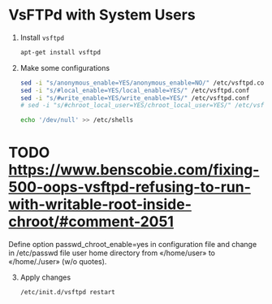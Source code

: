 VsFTPd with System Users
========================


1. Install `vsftpd`
    ```bash
    apt-get install vsftpd
    ```


2. Make some configurations
    ```bash
    sed -i "s/anonymous_enable=YES/anonymous_enable=NO/" /etc/vsftpd.conf
    sed -i "s/#local_enable=YES/local_enable=YES/" /etc/vsftpd.conf
    sed -i "s/#write_enable=YES/write_enable=YES/" /etc/vsftpd.conf
    # sed -i "s/#chroot_local_user=YES/chroot_local_user=YES/" /etc/vsftpd.conf
    
    echo '/dev/null' >> /etc/shells
    ```

# TODO https://www.benscobie.com/fixing-500-oops-vsftpd-refusing-to-run-with-writable-root-inside-chroot/#comment-2051
Define option passwd_chroot_enable=yes in configuration file and change in /etc/passwd file user home directory from «/home/user» to «/home/./user» (w/o quotes).


3. Apply changes
    ```bash
    /etc/init.d/vsftpd restart
    ```
